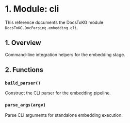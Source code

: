 # 1. Module: cli

This reference documents the DocsToKG module ``DocsToKG.DocParsing.embedding.cli``.

## 1. Overview

Command-line integration helpers for the embedding stage.

## 2. Functions

### `build_parser()`

Construct the CLI parser for the embedding pipeline.

### `parse_args(argv)`

Parse CLI arguments for standalone embedding execution.
